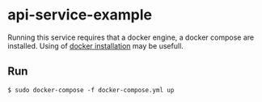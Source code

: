 # api-service-example

Running this service requires that a docker engine, a docker compose are installed.
Using of [docker installation](https://dker.ru/docs/docker-compose/install-compose/#install-as-a-container) may be usefull.
## Run
```
$ sudo docker-compose -f docker-compose.yml up
```

